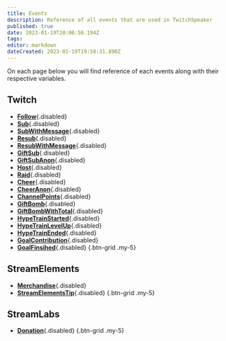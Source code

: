 ```yaml
---
title: Events
description: Reference of all events that are used in TwitchSpeaker
published: true
date: 2023-01-19T20:06:56.194Z
tags: 
editor: markdown
dateCreated: 2023-01-19T19:58:31.890Z
---
```


On each page below you will find reference of each events along with their respective variables.

## Twitch
- [<i class="mdi mdi-icon text--twitch"></i> **Follow**](/TwitchSpeaker/Events/Twitch/Follow){.disabled}
- [<i class="mdi mdi-icon text--twitch"></i> **Sub**](/TwitchSpeaker/Events/Twitch/Sub){.disabled}
- [<i class="mdi mdi-icon text--twitch"></i> **SubWithMessage**](/TwitchSpeaker/Events/Twitch/SubWithMessage){.disabled}
- [<i class="mdi mdi-icon text--twitch"></i> **Resub**](/TwitchSpeaker/Events/Twitch/Resub){.disabled}
- [<i class="mdi mdi-icon text--twitch"></i> **ResubWithMessage**](/TwitchSpeaker/Events/Twitch/ResubWithMessage){.disabled}
- [<i class="mdi mdi-icon text--twitch"></i> **GiftSub**](/TwitchSpeaker/Events/Twitch/GiftSub){.disabled}
- [<i class="mdi mdi-icon text--twitch"></i> **GiftSubAnon**](/TwitchSpeaker/Events/Twitch/GiftSubAnon){.disabled}
- [<i class="mdi mdi-icon text--twitch"></i> **Host**](/TwitchSpeaker/Events/Twitch/Host){.disabled}
- [<i class="mdi mdi-icon text--twitch"></i> **Raid**](/TwitchSpeaker/Events/Twitch/Raid){.disabled}
- [<i class="mdi mdi-icon text--twitch"></i> **Cheer**](/TwitchSpeaker/Events/Twitch/Cheer){.disabled}
- [<i class="mdi mdi-icon text--twitch"></i> **CheerAnon**](/TwitchSpeaker/Events/Twitch/CheerAnon){.disabled}
- [<i class="mdi mdi-icon text--twitch"></i> **ChannelPoints**](/TwitchSpeaker/Events/Twitch/ChannelPoints){.disabled}
- [<i class="mdi mdi-icon text--twitch"></i> **GiftBomb**](/TwitchSpeaker/Events/Twitch/GiftBomb){.disabled}
- [<i class="mdi mdi-icon text--twitch"></i> **GiftBombWithTotal**](/TwitchSpeaker/Events/Twitch/GiftBombWithTotal){.disabled}
- [<i class="mdi mdi-icon text--twitch"></i> **HypeTrainStarted**](/TwitchSpeaker/Events/Twitch/HypeTrainStarted){.disabled}
- [<i class="mdi mdi-icon text--twitch"></i> **HypeTrainLevelUp**](/TwitchSpeaker/Events/Twitch/HypeTrainLevelUp){.disabled}
- [<i class="mdi mdi-icon text--twitch"></i> **HypeTrainEnded**](/TwitchSpeaker/Events/Twitch/HypeTrainEnded){.disabled}
- [<i class="mdi mdi-icon text--twitch"></i> **GoalContribution**](/TwitchSpeaker/Events/Twitch/GoalContribution){.disabled}
- [<i class="mdi mdi-icon text--twitch"></i> **GoalFinsihed**](/TwitchSpeaker/Events/Twitch/GoalFinsihed){.disabled}
{.btn-grid .my-5}

## StreamElements
- [<i class="mdi mdi-icon text--twitch"></i> **Merchandise**](/TwitchSpeaker/Events/StreamElements/Merchandise){.disabled}
- [<i class="mdi mdi-icon text--twitch"></i> **StreamElementsTip**](/TwitchSpeaker/Events/StreamElements/StreamElementsTip){.disabled}
{.btn-grid .my-5}

## StreamLabs
- [<i class="mdi mdi-icon text--twitch"></i> **Donation**](/TwitchSpeaker/Events/StreamLabs/Donation){.disabled}
{.btn-grid .my-5}
